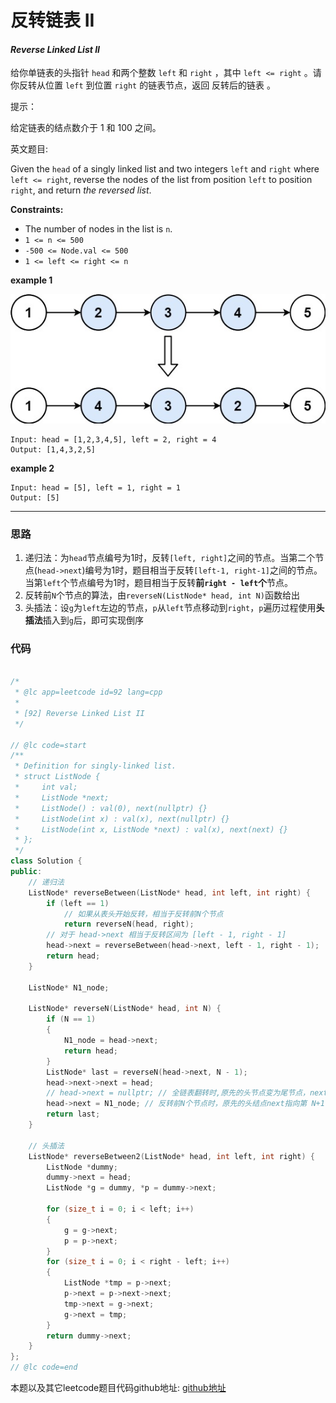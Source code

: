 # 反转链表 II

#### *Reverse Linked List II*

给你单链表的头指针 `head` 和两个整数 `left` 和 `right` ，其中 `left <= right` 。请你反转从位置 `left` 到位置 `right` 的链表节点，返回 反转后的链表 。

提示：

给定链表的结点数介于 1 和 100 之间。


英文题目:

Given the `head` of a singly linked list and two integers `left` and `right` where `left <= right`, reverse the nodes of the list from position `left` to position `right`, and return *the reversed list*.

**Constraints:**

- The number of nodes in the list is `n`.
- `1 <= n <= 500`
- `-500 <= Node.val <= 500`
- `1 <= left <= right <= n`

**example 1**

![example 1](https://github.com/SherlockUnknowEn/leetcode/blob/master/60-69/64.%20Reverse%20Linked%20List%20II(Medium)/rev2ex2.jpg)

```
Input: head = [1,2,3,4,5], left = 2, right = 4
Output: [1,4,3,2,5]
```

**example 2**

```
Input: head = [5], left = 1, right = 1
Output: [5]
```



---

### 思路

1. 递归法：为`head`节点编号为1时，反转`[left, right]`之间的节点。当第二个节点(`head->next`)编号为1时，题目相当于反转`[left-1, right-1]`之间的节点。当第`left`个节点编号为1时，题目相当于反转**前`right - left`个**节点。
2. 反转前`N`个节点的算法，由`reverseN(ListNode* head, int N)`函数给出
3. 头插法：设`g`为`left`左边的节点，`p`从`left`节点移动到`right`，`p`遍历过程使用**头插法**插入到`g`后，即可实现倒序


### 代码
```cpp

/*
 * @lc app=leetcode id=92 lang=cpp
 *
 * [92] Reverse Linked List II
 */

// @lc code=start
/**
 * Definition for singly-linked list.
 * struct ListNode {
 *     int val;
 *     ListNode *next;
 *     ListNode() : val(0), next(nullptr) {}
 *     ListNode(int x) : val(x), next(nullptr) {}
 *     ListNode(int x, ListNode *next) : val(x), next(next) {}
 * };
 */
class Solution {
public:
    // 递归法
    ListNode* reverseBetween(ListNode* head, int left, int right) {
        if (left == 1)
            // 如果从表头开始反转，相当于反转前N个节点
            return reverseN(head, right);
        // 对于 head->next 相当于反转区间为 [left - 1, right - 1]
        head->next = reverseBetween(head->next, left - 1, right - 1);
        return head;
    }

    ListNode* N1_node;

    ListNode* reverseN(ListNode* head, int N) {
        if (N == 1)
        {
            N1_node = head->next;
            return head;
        }
        ListNode* last = reverseN(head->next, N - 1);
        head->next->next = head;
        // head->next = nullptr; // 全链表翻转时,原先的头节点变为尾节点，next指向null
        head->next = N1_node; // 反转前N个节点时，原先的头结点next指向第 N+1 个
        return last;
    }

    // 头插法
    ListNode* reverseBetween2(ListNode* head, int left, int right) {
        ListNode *dummy;
        dummy->next = head;
        ListNode *g = dummy, *p = dummy->next;
        
        for (size_t i = 0; i < left; i++)
        {
            g = g->next;
            p = p->next;
        }
        for (size_t i = 0; i < right - left; i++)
        {
            ListNode *tmp = p->next;
            p->next = p->next->next;
            tmp->next = g->next;
            g->next = tmp;
        }
        return dummy->next;
    }
};
// @lc code=end

```

本题以及其它leetcode题目代码github地址: [github地址](https:github.com/SherlockUnknowEn/leetcode)